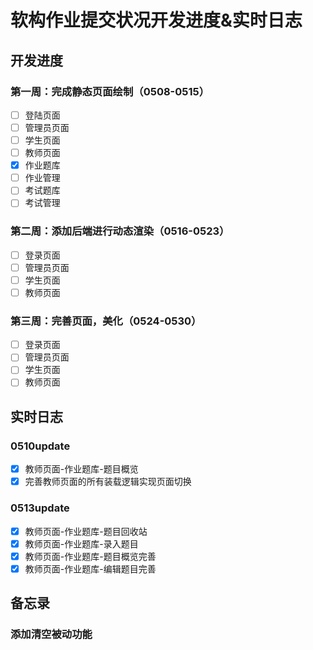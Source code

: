 # 软构作业提交状况开发进度&实时日志

## 开发进度

### 第一周：完成静态页面绘制（0508-0515）

* [ ]  登陆页面
* [ ]  管理员页面
* [ ]  学生页面
* [ ]  教师页面
  * [X]  作业题库
  * [ ]  作业管理
  * [ ]  考试题库
  * [ ]  考试管理

### 第二周：添加后端进行动态渲染（0516-0523）

* [ ]  登录页面
* [ ]  管理员页面
* [ ]  学生页面
* [ ]  教师页面

### 第三周：完善页面，美化（0524-0530）

* [ ]  登录页面
* [ ]  管理员页面
* [ ]  学生页面
* [ ]  教师页面

## 实时日志

### **0510update**

* [X]  教师页面-作业题库-题目概览
* [X]  完善教师页面的所有装载逻辑实现页面切换

### 0513update

* [X]  教师页面-作业题库-题目回收站
* [X]  教师页面-作业题库-录入题目
* [X]  教师页面-作业题库-题目概览完善
* [X]  教师页面-作业题库-编辑题目完善

## 备忘录

### 添加清空被动功能
